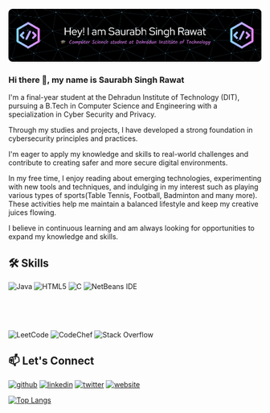 ![B.TECH CSE final year student](https://github.com/saurabh-rawat-03/saurabh-rawat-03/blob/main/github-header-image.png)

### Hi there 👋, my name is Saurabh Singh Rawat

I'm a final-year student at the Dehradun Institute of Technology (DIT), pursuing a B.Tech in Computer Science and Engineering with a specialization in Cyber Security and Privacy.

Through my studies and projects, I have developed a strong foundation in cybersecurity principles and practices.

I'm eager to apply my knowledge and skills to real-world challenges and contribute to creating safer and more secure digital environments.

In my free time, I enjoy reading about emerging technologies, experimenting with new tools and techniques, and indulging in my interest such as playing various types of sports(Table Tennis, Football, Badminton and many more). These activities help me maintain a balanced lifestyle and keep my creative juices flowing.

I believe in continuous learning and am always looking for opportunities to expand my knowledge and skills.

## 🛠️ Skills


![Java](https://img.shields.io/badge/java-%23ED8B00.svg?style=for-the-badge&logo=openjdk&logoColor=white)
![HTML5](https://img.shields.io/badge/html5-%23E34F26.svg?style=for-the-badge&logo=html5&logoColor=white)
![C](https://img.shields.io/badge/c-%2300599C.svg?style=for-the-badge&logo=c&logoColor=white)
![NetBeans IDE](https://img.shields.io/badge/NetBeansIDE-1B6AC6.svg?style=for-the-badge&logo=apache-netbeans-ide&logoColor=white)

</br>
</br>
</br>

![LeetCode](https://img.shields.io/badge/LeetCode-000000?style=for-the-badge&logo=LeetCode&logoColor=#d16c06) ![CodeChef](https://img.shields.io/badge/CodeChef-%23964B00.svg?style=for-the-badge&logo=CodeChef&logoColor=white) ![Stack Overflow](https://img.shields.io/badge/-Stackoverflow-FE7A16?style=for-the-badge&logo=stack-overflow&logoColor=white)




## 📫 Let's Connect


[<img src='https://cdn.jsdelivr.net/npm/simple-icons@3.0.1/icons/github.svg' alt='github' height='40'>](https://github.com/saurabh-rawat-03)  [<img src='https://cdn.jsdelivr.net/npm/simple-icons@3.0.1/icons/linkedin.svg' alt='linkedin' height='40'>](https://www.linkedin.com/in/saurabh-singh-rawat-ssr/)  [<img src='https://cdn.jsdelivr.net/npm/simple-icons@3.0.1/icons/twitter.svg' alt='twitter' height='40'>](https://twitter.com/100rabtwts)  [<img src='https://cdn.jsdelivr.net/npm/simple-icons@3.0.1/icons/icloud.svg' alt='website' height='40'>](https://saurabh-rawat-03.github.io/Portfolio-ssr/) 


[![Top Langs](https://github-readme-stats.vercel.app/api/top-langs/?username=saurabh-rawat-03)](https://github.com/anuraghazra/github-readme-stats)


<!--
**saurabh-rawat-03/saurabh-rawat-03** is a ✨ _special_ ✨ repository because its `README.md` (this file) appears on your GitHub profile.

Here are some ideas to get you started:

- 🔭 I’m currently working on ...
- 🌱 I’m currently learning ...
- 👯 I’m looking to collaborate on ...
- 🤔 I’m looking for help with ...
- 💬 Ask me about ...
- 📫 How to reach me: ...
- 😄 Pronouns: ...
- ⚡ Fun fact: ...
-->

